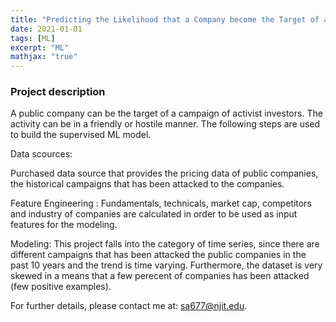 ```yaml
---
title: "Predicting the Likelihood that a Company become the Target of an Activist Investor"
date: 2021-01-01
tags: [ML]
excerpt: "ML"
mathjax: "true"
---
```

### Project description

A public company can be the target of a campaign of activist investors. The activity can be in a friendly or hostile manner. The following steps are used to build the supervised ML model.  

Data scources: 

Purchased data source that provides the pricing data of public companies, the historical campaigns that has been attacked to the companies.  

Feature Engineering : Fundamentals, technicals, market cap, competitors and industry of companies are calculated in order to be used as input features for the modeling. 


Modeling: This project falls into the category of time series, since there are different campaigns that has been attacked the public companies in the past 10 years and the trend is time varying. Furthermore, the dataset is very skewed in a means that a few perecent of companies has been attacked (few positive examples).  

For further details, please contact me at: sa677@njit.edu. 